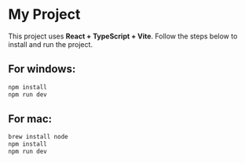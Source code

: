# My Project

This project uses **React + TypeScript + Vite**. Follow the steps below to install and run the project.

## For windows:
```sh
npm install
npm run dev
```


## For mac:

```sh
brew install node
npm install
npm run dev
```
